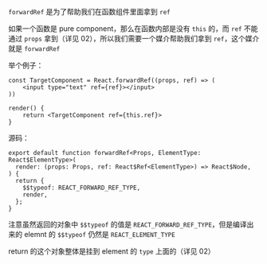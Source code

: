 `forwardRef` 是为了帮助我们在函数组件里面拿到 `ref`

如果一个函数是 pure component，那么在函数内部是没有 `this` 的，而 `ref` 不能通过 `props` 拿到（详见 02），所以我们需要一个媒介帮助我们拿到 `ref`，这个媒介就是 `forwardRef`

举个例子：
```
const TargetComponent = React.forwardRef((props, ref) => (
    <input type="text" ref={ref}></input>
))

render() {
    return <TargetComponent ref={this.ref}>
}
```

源码：
```
export default function forwardRef<Props, ElementType: React$ElementType>(
  render: (props: Props, ref: React$Ref<ElementType>) => React$Node,
) {
  return {
    $$typeof: REACT_FORWARD_REF_TYPE,
    render,
  };
}
```

注意虽然返回的对象中 `$$typeof` 的值是 `REACT_FORWARD_REF_TYPE`，但是编译出来的 elemnt 的 `$$typeof` 仍然是 `REACT_ELEMENT_TYPE`

return 的这个对象整体是挂到 element 的 `type` 上面的（详见 02）